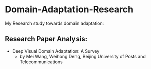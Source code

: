 # Domain-Adaptation-Research
My Research study towards domain adaptation:

## Research Paper Analysis: ##
- Deep Visual Domain Adaptation: A Survey
  - by Mei Wang, Weihong Deng, Beijing University of Posts and Telecommunications

